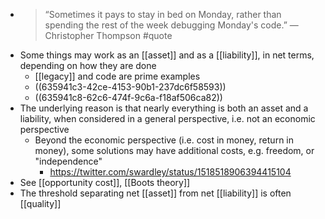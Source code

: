- > “Sometimes it pays to stay in bed on Monday, rather than spending the rest of the week debugging Monday's code.” — Christopher Thompson #quote
- Some things may work as an [[asset]] and as a [[liability]], in net terms, depending on how they are done
	- [[legacy]] and code are prime examples
	- ((635941c3-42ce-4153-90b1-237dc6f58593))
	- ((635941c8-62c6-474f-9c6a-f18af506ca82))
- The underlying reason is that nearly everything is both an asset and a liability, when considered in a general perspective, i.e. not an economic perspective
	- Beyond the economic perspective (i.e. cost in money, return in money), some solutions may have additional costs, e.g. freedom, or "independence"
		- https://twitter.com/swardley/status/1518518906394415104
- See [[opportunity cost]], [[Boots theory]]
- The threshold separating net [[asset]] from net [[liability]] is often [[quality]]